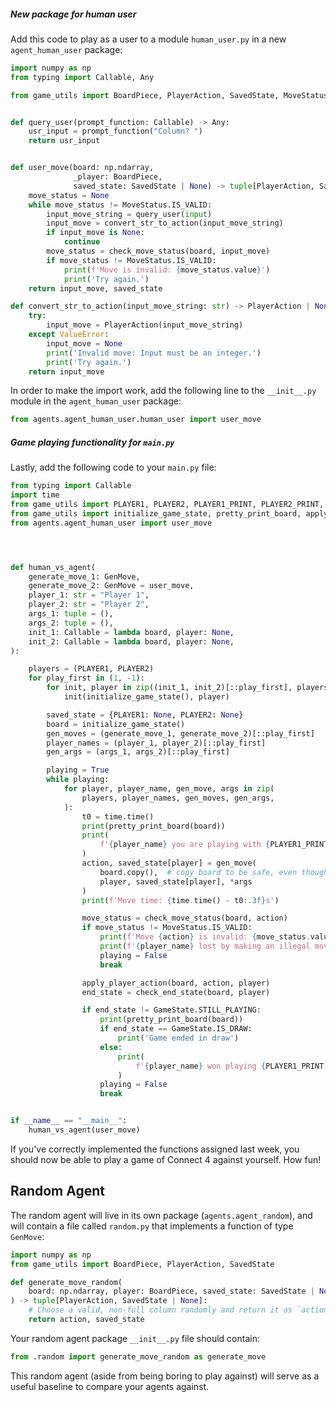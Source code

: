 ##### New package for human user

Add this code to play as a user to a module `human_user.py` in a new `agent_human_user` package:
```python
import numpy as np
from typing import Callable, Any

from game_utils import BoardPiece, PlayerAction, SavedState, MoveStatus, check_move_status


def query_user(prompt_function: Callable) -> Any:
    usr_input = prompt_function("Column? ")
    return usr_input


def user_move(board: np.ndarray,
              _player: BoardPiece,
              saved_state: SavedState | None) -> tuple[PlayerAction, SavedState | None]:
    move_status = None
    while move_status != MoveStatus.IS_VALID:
        input_move_string = query_user(input)
        input_move = convert_str_to_action(input_move_string)
        if input_move is None:
            continue
        move_status = check_move_status(board, input_move)
        if move_status != MoveStatus.IS_VALID:
            print(f'Move is invalid: {move_status.value}')
            print('Try again.')
    return input_move, saved_state

def convert_str_to_action(input_move_string: str) -> PlayerAction | None:
    try:
        input_move = PlayerAction(input_move_string)
    except ValueError:
        input_move = None
        print('Invalid move: Input must be an integer.')
        print('Try again.')
    return input_move
```

In order to make the import work, add the following line to the  `__init__.py` module in the `agent_human_user` package:
```python
from agents.agent_human_user.human_user import user_move
```

##### Game playing functionality for `main.py`

Lastly, add the following code to your `main.py` file:

```python
from typing import Callable
import time
from game_utils import PLAYER1, PLAYER2, PLAYER1_PRINT, PLAYER2_PRINT, GameState, MoveStatus, GenMove
from game_utils import initialize_game_state, pretty_print_board, apply_player_action, check_end_state, check_move_status
from agents.agent_human_user import user_move




def human_vs_agent(
    generate_move_1: GenMove,
    generate_move_2: GenMove = user_move,
    player_1: str = "Player 1",
    player_2: str = "Player 2",
    args_1: tuple = (),
    args_2: tuple = (),
    init_1: Callable = lambda board, player: None,
    init_2: Callable = lambda board, player: None,
):

    players = (PLAYER1, PLAYER2)
    for play_first in (1, -1):
        for init, player in zip((init_1, init_2)[::play_first], players):
            init(initialize_game_state(), player)

        saved_state = {PLAYER1: None, PLAYER2: None}
        board = initialize_game_state()
        gen_moves = (generate_move_1, generate_move_2)[::play_first]
        player_names = (player_1, player_2)[::play_first]
        gen_args = (args_1, args_2)[::play_first]

        playing = True
        while playing:
            for player, player_name, gen_move, args in zip(
                players, player_names, gen_moves, gen_args,
            ):
                t0 = time.time()
                print(pretty_print_board(board))
                print(
                    f'{player_name} you are playing with {PLAYER1_PRINT if player == PLAYER1 else PLAYER2_PRINT}'
                )
                action, saved_state[player] = gen_move(
                    board.copy(),  # copy board to be safe, even though agents shouldn't modify it
                    player, saved_state[player], *args
                )
                print(f'Move time: {time.time() - t0:.3f}s')

                move_status = check_move_status(board, action)
                if move_status != MoveStatus.IS_VALID:
                    print(f'Move {action} is invalid: {move_status.value}')
                    print(f'{player_name} lost by making an illegal move.')
                    playing = False
                    break

                apply_player_action(board, action, player)
                end_state = check_end_state(board, player)

                if end_state != GameState.STILL_PLAYING:
                    print(pretty_print_board(board))
                    if end_state == GameState.IS_DRAW:
                        print('Game ended in draw')
                    else:
                        print(
                            f'{player_name} won playing {PLAYER1_PRINT if player == PLAYER1 else PLAYER2_PRINT}'
                        )
                    playing = False
                    break


if __name__ == "__main__":
    human_vs_agent(user_move)

```

If you've correctly implemented the functions assigned last week, you should now be able to play a game of Connect 4 against yourself. How fun!


## Random Agent


The random agent will live in its own package (`agents.agent_random`), and will contain a file called `random.py` that implements a function of type `GenMove`:

```python
import numpy as np
from game_utils import BoardPiece, PlayerAction, SavedState

def generate_move_random(
    board: np.ndarray, player: BoardPiece, saved_state: SavedState | None
) -> tuple[PlayerAction, SavedState | None]:
    # Choose a valid, non-full column randomly and return it as `action`
    return action, saved_state
```

Your random agent package `__init__.py` file should contain:

```python
from .random import generate_move_random as generate_move
```
This random agent (aside from being boring to play against) will serve as a useful baseline to compare your agents against.
